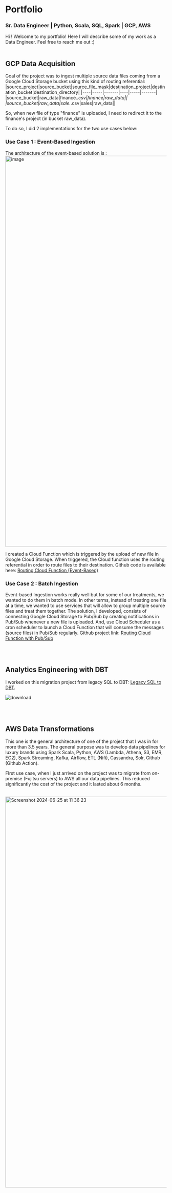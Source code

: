 # Portfolio

### Sr. Data Engineer | Python, Scala, SQL, Spark | GCP, AWS 

Hi ! Welcome to my portfolio!
Here I will describe some of my work as a Data Engineer.
Feel free to reach me out :)  
<br/>

## GCP Data Acquisition

Goal of the project was to ingest multiple source data files coming from a Google Cloud Storage bucket using this kind of routing referential:
|source_project|source_bucket|source_file_mask|destination_project|destination_bucket|destination_directory|
|----|-----|-------|----|-----|-------|
|source_bucket|raw_data|finance.*.csv|finance|raw_data||
|source_bucket|raw_data|sale.*.csv|sales|raw_data||

So, when new file of type "finance" is uploaded, I need to redirect it to the finance's project (in bucket raw_data).

To do so, I did 2 implementations for the two use cases below:

### Use Case 1 : Event-Based Ingestion

The architecture of the event-based solution is :
<img width="1220" alt="image" src="https://github.com/Bass22/portfolio/assets/29351163/2d3a9082-73c5-4dbb-be2b-aa0fd454c317">

I created a Cloud Function which is triggered by the upload of new file in Google Cloud Storage. When triggered, the Cloud function uses the routing 
referential in order to route files to their destination.
Github code is available here: [Routing Cloud Function (Event-Based)
](https://github.com/Bass22/data-acquisition-cloud-function/tree/feature/cloud_function_event_based)  

  
### Use Case 2 : Batch Ingestion

Event-based Ingestion works really well but for some of our treatments, we wanted to do them in batch mode. In other terms, instead of treating one file at a time,
we wanted to use services that will allow to group multiple source files and treat them together. The solution, I developed, consists of connecting Google Cloud 
Storage to Pub/Sub by creating notifications in Pub/Sub whenever a new file is uploaded. And, use Cloud Scheduler as a cron scheduler to launch 
a Cloud Function that will consume the messages (source files) in Pub/Sub regularly.
Github project link: [Routing Cloud Function with Pub/Sub](https://github.com/Bass22/data-acquisition-cloud-function)  

<br/><br/>  

## Analytics Engineering with DBT

I worked on this migration project from legacy SQL to DBT: [Legacy SQL to DBT](https://github.com/Bass22/dbt-path-to-certification). 
<br/>  

![download](https://github.com/Bass22/portfolio/assets/29351163/c7765aab-93e4-4948-aba2-6dbb38482aae)

<br/><br/>  

## AWS Data Transformations  

This one is the general architecture of one of the project that I was in for more than 3.5 years. The general purpose was to develop data pipelines for luxury brands using Spark Scala, Python, AWS (Lambda, Athena, S3, EMR, EC2), Spark Streaming, Kafka, Airflow, ETL (Nifi), Cassandra, Solr, Github (Github Action).

FIrst use case, when I just arrived on the project was to migrate from on-premise (Fujitsu servers) to AWS all our data pipelines. 
This reduced significantly the cost of the project and it lasted about 6 months.

<br/>  

<img width="1220" alt="Screenshot 2024-06-25 at 11 36 23" src="https://github.com/Bass22/portfolio/assets/29351163/aa73af5a-7984-4d5e-adbd-e4a3b4f0747c">

